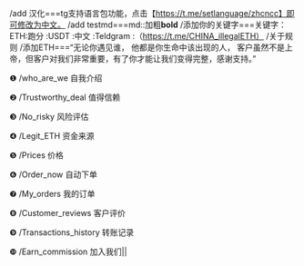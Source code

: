 /add 汉化===tg支持语言包功能，点击【https://t.me/setlanguage/zhcncc】即可修改为中文。
/add testmd===md::加粗**bold**
/添加你的关键字===关键字：ETH:跑分 :USDT :中文 :Teldgram :（https://t.me/CHINA_illegalETH）
/关于规则
/添加ETH===“无论你遇见谁，
他都是你生命中该出现的人，
客户虽然不是上帝，但客户对我们非常重要，有了你才能让我们变得完整，感谢支持。”

❶ /who_are_we 自我介绍

❷ /Trustworthy_deal 值得信赖

❸ /No_risky 风险评估

❹ /Legit_ETH 资金来源

❺ /Prices 价格

❻ /Order_now  自动下单

❼ /My_orders 我的订单

❽ /Customer_reviews 客户评价

❾ /Transactions_history 转账记录

❿ /Earn_commission 加入我们||
